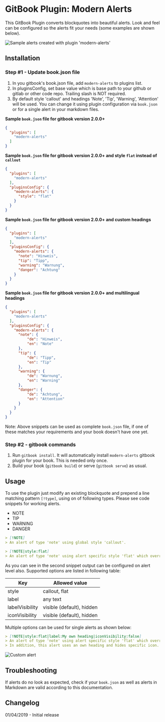# GitBook Plugin: Modern Alerts

This GitBook Plugin converts blockquotes into beautiful alerts. Look and feel can be configured so the alerts fit your needs (some examples are shown below).

![Sample alerts created with plugin 'modern-alerts'](https://user-images.githubusercontent.com/44210522/50688702-ea774f00-1026-11e9-9281-ca615cb466f5.jpg)

## Installation

### Step #1 - Update book.json file

1. In you gitbook's book.json file, add `modern-alerts` to plugins list.
2. In pluginsConfig, set base value which is base path to your github or gitlab or other code repo. Trailing slash is NOT required.
3. By default style 'callout' and headings 'Note', 'Tip', 'Warning', 'Attention' will be used. You can change it using plugin configuration via `book.json` or for a single alert in your markdown files.

**Sample `book.json` file for gitbook version 2.0.0+**

```json
{
  "plugins": [
    "modern-alerts"
  ]
}
```

**Sample `book.json` file for gitbook version 2.0.0+ and style `flat` instead of `callout`**

```json
{
  "plugins": [
    "modern-alerts"
  ],
  "pluginsConfig": {
    "modern-alerts": {
      "style": "flat"
    }
  }
}
```

**Sample `book.json` file for gitbook version 2.0.0+ and custom headings**

```json
{
  "plugins": [
    "modern-alerts"
  ],
  "pluginsConfig": {
    "modern-alerts": {
      "note": "Hinweis",
      "tip": "Tipp",
      "warning": "Warnung",
      "danger": "Achtung"
    }
  }
}
```

**Sample `book.json` file for gitbook version 2.0.0+  and multilingual headings**

```json
{
  "plugins": [
    "modern-alerts"
  ],
  "pluginsConfig": {
    "modern-alerts": {
      "note": {
          "de": "Hinweis",
          "en": "Note"
      },
      "tip": {
          "de": "Tipp",
          "en": "Tip"
      },
      "warning": {
          "de": "Warnung",
          "en": "Warning"
      },
      "danger": {
          "de": "Achtung",
          "en": "Attention"
      }
    }
  }
}
```

Note: Above snippets can be used as complete `book.json` file, if one of these matches your requirements and your book doesn't have one yet.

### Step #2 - gitbook commands

1. Run `gitbook install`. It will automatically install `modern-alerts` gitbook plugin for your book. This is needed only once.
2. Build your book (`gitbook build`) or serve (`gitbook serve`) as usual.

## Usage

To use the plugin just modify an existing blockquote and prepend a line matching pattern `[!type]`, using on of following types. Please see code snippets for working alerts.

* NOTE
* TIP
* WARNING
* DANGER

```markdown
> [!NOTE]
> An alert of type 'note' using global style 'callout'.
```

```markdown
> [!NOTE|style:flat]
> An alert of type 'note' using alert specific style 'flat' which overrides global style 'callout'.
```

As you can see in the second snippet output can be configured on alert level also. Supported options are listed in following table:

| Key            | Allowed value |
| --------------- | ---- |
| style | callout, flat |
| label  | any text |
| labelVisibility | visible (default), hidden |
| iconVisibility  | visible (default), hidden |

Multiple options can be used for single alerts as shown below:

```markdown
> [!NOTE|style:flat|label:My own heading|iconVisibility:false]
> An alert of type 'note' using alert specific style 'flat' which overrides global style 'callout'.
> In addition, this alert uses an own heading and hides specific icon.
```

![Custom alert](https://user-images.githubusercontent.com/44210522/50689970-04676080-102c-11e9-9cbc-8af129cb988c.png)

## Troubleshooting

If alerts do no look as expected, check if your `book.json` as well as alerts in Markdown are valid according to this documentation.

## Changelog
01/04/2019 - Initial release
